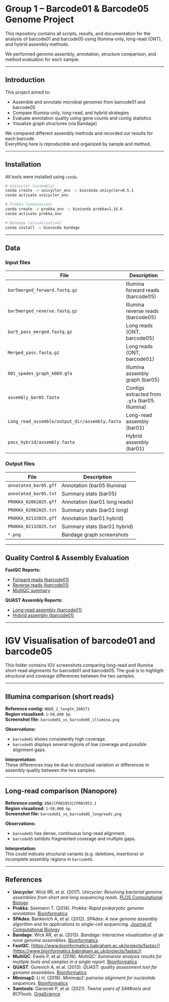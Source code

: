 #  Group 1 – Barcode01 & Barcode05 Genome Project

This repository contains all scripts, results, and documentation for the analysis of barcode01 and barcode05 using Illumina-only, long-read (ONT), and hybrid assembly methods.

We performed genome assembly, annotation, structure comparison, and method evaluation for each sample.

---

## Introduction

This project aimed to:

- Assemble and annotate microbial genomes from barcode01 and barcode05
- Compare Illumina-only, long-read, and hybrid strategies
- Evaluate annotation quality using gene counts and contig statistics
- Visualize graph structures (via Bandage)

We compared different assembly methods and recorded our results for each barcode.  
Everything here is reproducible and organized by sample and method.

---

## Installation

All tools were installed using `conda`.

```bash
# Unicycler (assembly)
conda create -n unicycler_env -c bioconda unicycler=0.5.1
conda activate unicycler_env

# Prokka (annotation)
conda create -n prokka_env -c bioconda prokka=1.14.6
conda activate prokka_env

# Bandage (visualization)
conda install -c bioconda bandage
```

---

## Data

### Input files

| File | Description |
|------|-------------|
| `bar5merged_forward.fastq.gz` | Illumina forward reads (barcode05) |
| `bar5merged_reverse.fastq.gz` | Illumina reverse reads (barcode05) |
| `bar5_pass_merged.fastq.gz` | Long reads (ONT, barcode05) |
| `Merged_pass.fastq.gz` | Long reads (ONT, barcode01) |
| `001_spades_graph_k069.gfa` | Illumina assembly graph (bar05) |
| `assembly_bar05.fasta` | Contigs extracted from `.gfa` (bar05 Illumina) |
| `Long_read_assemble/output_dir/assembly.fasta` | Long-read assembly (bar01) |
| `pass_hybrid/assembly.fasta` | Hybrid assembly (bar01) |

###  Output files

| File | Description |
|------|-------------|
| `annotated_bar05.gff` | Annotation (bar05 Illumina) |
| `annotated_bar05.txt` | Summary stats (bar05) |
| `PROKKA_02062025.gff` | Annotation (bar01 long reads) |
| `PROKKA_02062025.txt` | Summary stats (bar01 long) |
| `PROKKA_02132025.gff` | Annotation (bar01 hybrid) |
| `PROKKA_02132025.txt` | Summary stats (bar01 hybrid) |
| `*.png` | Bandage graph screenshots 

---

## Quality Control & Assembly Evaluation

**FastQC Reports:**

- [Forward reads (barcode01)](https://hujunfang888.github.io/Project-rotation1/merged_forward_fastqc.html)
- [Reverse reads (barcode01)](https://hujunfang888.github.io/Project-rotation1/merged_reverse_fastqc.html)
- [MultiQC summary](https://hujunfang888.github.io/Project-rotation1/fastqc_report.html)


**QUAST Assembly Reports:**

- [Long-read assembly (barcode01)](https://hujunfang888.github.io/Project-rotation1/QUAST_longreads.html)
- [Hybrid assembly (barcode01)](https://hujunfang888.github.io/Project-rotation1/QUAST_hybrid.html)

---

# IGV Visualisation of barcode01 and barcode05

This folder contains IGV screenshots comparing long-read and Illumina short-read alignments for barcode01 and barcode05. The goal is to highlight structural and coverage differences between the two samples.

---

##  Illumina comparison (short reads)

**Reference contig:** `NODE_1_length_298171`  
**Region visualised:** `1–50,000 bp`  
**Screenshot file:** `barcode01_vs_barcode05_illumina.png`

**Observations:**
- `barcode01` shows consistently high coverage.
- `barcode05` displays several regions of low coverage and possible alignment gaps.

**Interpretation:**  
These differences may be due to structural variation or differences in assembly quality between the two samples.

---

## Long-read comparison (Nanopore)

**Reference contig:** `ENA|CP001953|CP001953.1`  
**Region visualised:** `1–50,000 bp`  
**Screenshot file:** `barcode01_vs_barcode05_longreads.png`

**Observations:**
- `barcode01` has dense, continuous long-read alignment.
- `barcode05` exhibits fragmented coverage and multiple gaps.

**Interpretation:**  
This could indicate structural variants (e.g. deletions, insertions) or incomplete assembly regions in `barcode05`.

---
## References

- **Unicycler**: Wick RR, et al. (2017). *Unicycler: Resolving bacterial genome assemblies from short and long sequencing reads.* [PLOS Computational Biology](https://doi.org/10.1371/journal.pcbi.1005595)
- **Prokka**: Seemann T. (2014). *Prokka: Rapid prokaryotic genome annotation.* [Bioinformatics](https://doi.org/10.1093/bioinformatics/btu153)
- **SPAdes**: Bankevich A, et al. (2012). *SPAdes: A new genome assembly algorithm and its applications to single-cell sequencing.* [Journal of Computational Biology](https://doi.org/10.1089/cmb.2012.0021)
- **Bandage**: Wick RR, et al. (2015). *Bandage: Interactive visualization of de novo genome assemblies.* [Bioinformatics](https://doi.org/10.1093/bioinformatics/btv383)
- **FastQC**: [https://www.bioinformatics.babraham.ac.uk/projects/fastqc/](https://www.bioinformatics.babraham.ac.uk/projects/fastqc/)
- **MultiQC**: Ewels P, et al. (2016). *MultiQC: Summarize analysis results for multiple tools and samples in a single report.* [Bioinformatics](https://doi.org/10.1093/bioinformatics/btw354)
- **QUAST**: Gurevich A, et al. (2013). *QUAST: quality assessment tool for genome assemblies.* [Bioinformatics](https://doi.org/10.1093/bioinformatics/btt086)
- **Minimap2**: Li H. (2018). *Minimap2: pairwise alignment for nucleotide sequences.* [Bioinformatics](https://doi.org/10.1093/bioinformatics/bty191)
- **Samtools**: Danecek P, et al. (2021). *Twelve years of SAMtools and BCFtools.* [GigaScience](https://doi.org/10.1093/gigascience/giab008)
